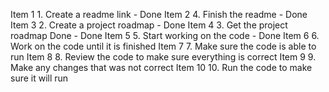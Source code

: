 Item 1 1. Create a readme link - Done
Item 2 4. Finish the readme - Done
Item 3 2. Create a project roadmap - Done 
Item 4 3. Get the project roadmap Done - Done
Item 5 5. Start working on the code - Done 
Item 6 6. Work on the code until it is finished 
Item 7 7. Make sure the code is able to run 
Item 8 8. Review the code to make sure everything is correct 
Item 9 9. Make any changes that was not correct 
Item 10 10. Run the code to make sure it will run
